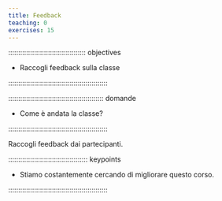 ```yaml
---
title: Feedback
teaching: 0
exercises: 15
---
```


::::::::::::::::::::::::::::::::::::::: objectives

- Raccogli feedback sulla classe

::::::::::::::::::::::::::::::::::::::::::::::::::

:::::::::::::::::::::::::::::::::::::::::::::::: domande

- Come è andata la classe?

::::::::::::::::::::::::::::::::::::::::::::::::::

Raccogli feedback dai partecipanti.

:::::::::::::::::::::::::::::::::::::::: keypoints

- Stiamo costantemente cercando di migliorare questo corso.

::::::::::::::::::::::::::::::::::::::::::::::::::
